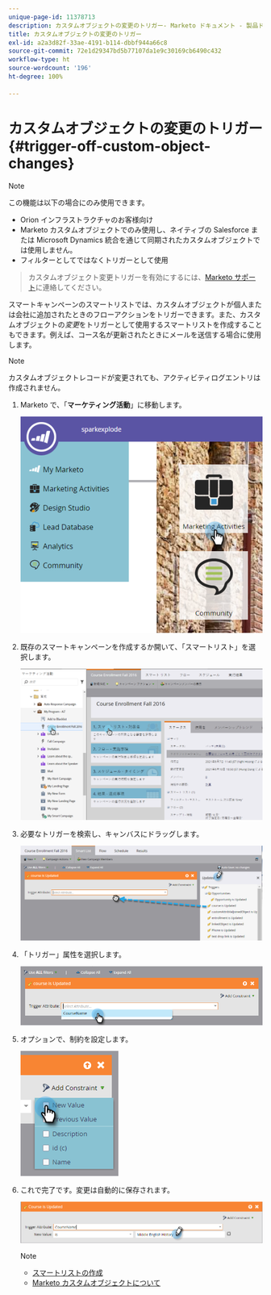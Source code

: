 ```yaml
---
unique-page-id: 11378713
description: カスタムオブジェクトの変更のトリガー- Marketo ドキュメント - 製品ドキュメント
title: カスタムオブジェクトの変更のトリガー
exl-id: a2a3d82f-33ae-4191-b114-dbbf944a66c8
source-git-commit: 72e1d29347bd5b77107da1e9c30169cb6490c432
workflow-type: ht
source-wordcount: '196'
ht-degree: 100%

---
```


# カスタムオブジェクトの変更のトリガー {#trigger-off-custom-object-changes}

>[!NOTE]
>
>この機能は以下の場合にのみ使用できます。
>
>* Orion インフラストラクチャのお客様向け
>* Marketo カスタムオブジェクトでのみ使用し、ネイティブの Salesforce または Microsoft Dynamics 統合を通じて同期されたカスタムオブジェクトでは使用しません。
>* フィルターとしてではなくトリガーとして使用

>
>カスタムオブジェクト変更トリガーを有効にするには、[Marketo サポート](https://nation.marketo.com/t5/Support/ct-p/Support)に連絡してください。

スマートキャンペーンのスマートリストでは、カスタムオブジェクトが個人または会社に追加されたときのフローアクションをトリガーできます。また、カスタムオブジェクトの&#x200B;*変更*&#x200B;をトリガーとして使用するスマートリストを作成することもできます。例えば、コース名が更新されたときにメールを送信する場合に使用します。

>[!NOTE]
>
>カスタムオブジェクトレコードが変更されても、アクティビティログエントリは作成されません。

1. Marketo で、「**マーケティング活動**」に移動します。

   ![](assets/image2016-7-25-15-3a49-3a52.png)

1. 既存のスマートキャンペーンを作成するか開いて、「スマートリスト」を選択します。

   ![](assets/image2016-7-25-16-3a9-3a19.png)

1. 必要なトリガーを検索し、キャンバスにドラッグします。

   ![](assets/image2016-7-25-16-3a16-3a43.png)

1. 「トリガー」属性を選択します。

   ![](assets/image2016-7-25-16-3a21-3a42.png)

1. オプションで、制約を設定します。

   ![](assets/image2016-9-6-14-3a25-3a22.png)

1. これで完了です。変更は自動的に保存されます。

   ![](assets/image2016-9-6-14-3a25-3a54.png)

   >[!NOTE]
   >
   >* [スマートリストの作成](/help/marketo/product-docs/core-marketo-concepts/smart-lists-and-static-lists/creating-a-smart-list/create-a-smart-list.md)
   >* [Marketo カスタムオブジェクトについて](/help/marketo/product-docs/administration/marketo-custom-objects/understanding-marketo-custom-objects.md)

